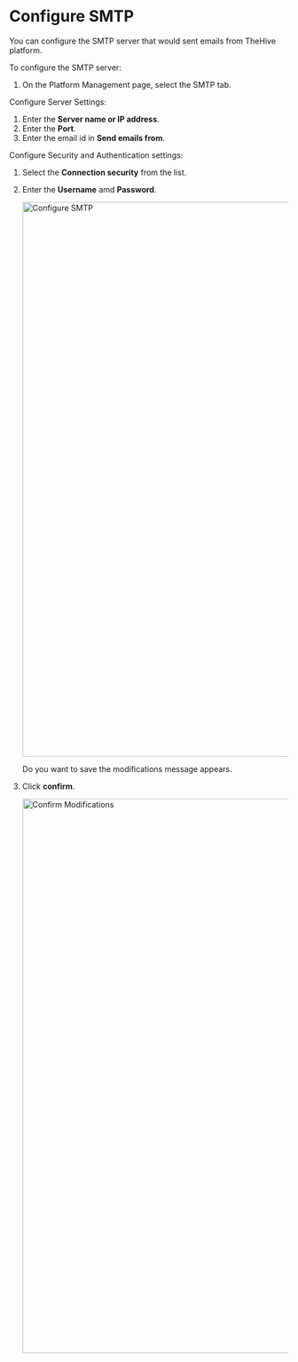 # Configure SMTP

You can configure the SMTP server that would sent emails from TheHive platform.

To configure the SMTP server:

1. On the Platform Management page, select the SMTP tab.


Configure Server Settings:

1. Enter the **Server name or IP address**.
1. Enter the **Port**.
1. Enter the email id in **Send emails from**.

Configure Security and Authentication settings:

1. Select the **Connection security** from the list.
1. Enter the **Username** amd **Password**.

    <img src="../images/configure-smtp.png" alt="Configure SMTP" width="1000" height="1000"/>


    Do you want to save the modifications message appears.

1. Click **confirm**.

    <img src="../images/confirm-modifications-message.png" alt="Confirm Modifications" width="1000" height="1000"/>